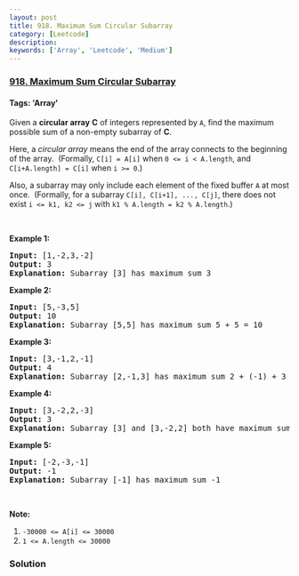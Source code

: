```yaml
---
layout: post
title: 918. Maximum Sum Circular Subarray
category: [Leetcode]
description: 
keywords: ['Array', 'Leetcode', 'Medium']
---
```

### [918. Maximum Sum Circular Subarray](https://leetcode.com/problems/maximum-sum-circular-subarray)

#### Tags: 'Array'

<div class="content__u3I1 question-content__JfgR"><div><p>Given a <strong>circular array</strong> <strong>C</strong> of integers represented by <code>A</code>, find the maximum possible sum of a non-empty subarray of <strong>C</strong>.</p>
<p>Here, a <em>circular array</em> means the end of the array connects to the beginning of the array.  (Formally, <code>C[i] = A[i]</code> when <code>0 &lt;= i &lt; A.length</code>, and <code>C[i+A.length] = C[i]</code> when <code>i &gt;= 0</code>.)</p>
<p>Also, a subarray may only include each element of the fixed buffer <code>A</code> at most once.  (Formally, for a subarray <code>C[i], C[i+1], ..., C[j]</code>, there does not exist <code>i &lt;= k1, k2 &lt;= j</code> with <code>k1 % A.length = k2 % A.length</code>.)</p>
<p> </p>
<div>
<p><strong>Example 1:</strong></p>
<pre><strong>Input: </strong><span id="example-input-1-1">[1,-2,3,-2]</span>
<strong>Output: </strong><span id="example-output-1">3
<strong>Explanation: </strong>Subarray [3] has maximum sum 3</span>
</pre>
<div>
<p><strong>Example 2:</strong></p>
<pre><strong>Input: </strong><span id="example-input-2-1">[5,-3,5]</span>
<strong>Output: </strong><span id="example-output-2">10
</span><span id="example-output-3"><strong>Explanation:</strong> </span><span id="example-output-1">Subarray [5,5] has maximum sum </span><span>5 + 5 = 10</span>
</pre>
<div>
<p><strong>Example 3:</strong></p>
<pre><strong>Input: </strong><span id="example-input-3-1">[3,-1,2,-1]</span>
<strong>Output: </strong><span id="example-output-3">4
<strong>Explanation:</strong> </span><span id="example-output-1">Subarray [2,-1,3] has maximum sum </span><span>2 + (-1) + 3 = 4</span>
</pre>
<div>
<p><strong>Example 4:</strong></p>
<pre><strong>Input: </strong><span id="example-input-4-1">[3,-2,2,-3]</span>
<strong>Output: </strong><span id="example-output-4">3
</span><span id="example-output-3"><strong>Explanation:</strong> </span><span id="example-output-1">Subarray [3] and [3,-2,2] both have maximum sum </span><span>3</span>
</pre>
<p><strong>Example 5:</strong></p>
<pre><strong>Input: </strong><span id="example-input-5-1">[-2,-3,-1]</span>
<strong>Output: </strong><span id="example-output-5">-1
</span><span id="example-output-3"><strong>Explanation:</strong> </span><span id="example-output-1">Subarray [-1] has maximum sum -1</span>
</pre>
<p> </p>
<p><strong>Note: </strong></p>
<ol>
<li><code>-30000 &lt;= A[i] &lt;= 30000</code></li>
<li><code>1 &lt;= A.length &lt;= 30000</code></li>
</ol>
</div>
</div>
</div>
</div>
</div></div>

### Solution
